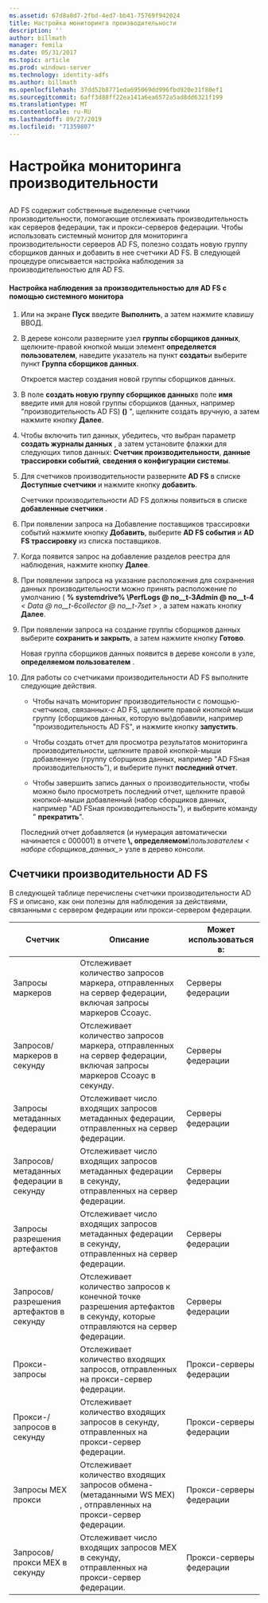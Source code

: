 ```yaml
---
ms.assetid: 67d8a8d7-2fbd-4ed7-bb41-75769f942024
title: Настройка мониторинга производительности
description: ''
author: billmath
manager: femila
ms.date: 05/31/2017
ms.topic: article
ms.prod: windows-server
ms.technology: identity-adfs
ms.author: billmath
ms.openlocfilehash: 37dd52b8771eda695069dd996fbd920e31f80ef1
ms.sourcegitcommit: 6aff3d88ff22ea141a6ea6572a5ad8dd6321f199
ms.translationtype: MT
ms.contentlocale: ru-RU
ms.lasthandoff: 09/27/2019
ms.locfileid: "71359807"
---
```

# <a name="configure-performance-monitoring"></a>Настройка мониторинга производительности
  
## <a name="bkmk_ConfigurePerfMon"></a>  
AD FS содержит собственные выделенные счетчики производительности, помогающие отслеживать производительность как серверов федерации, так и прокси-серверов федерации. Чтобы использовать системный монитор для мониторинга производительности серверов AD FS, полезно создать новую группу сборщиков данных и добавить в нее счетчики AD FS. В следующей процедуре описывается настройка наблюдения за производительностью для AD FS.  
  
#### <a name="to-configure-performance-monitoring-for-ad-fs-using-performance-monitor"></a>Настройка наблюдения за производительностью для AD FS с помощью системного монитора  
  
1. Или на экране **Пуск** введите **Выполнить**, а затем нажмите клавишу ВВОД.  
  
2. В дереве консоли разверните узел **группы сборщиков данных**, щелкните\-правой кнопкой мыши элемент **определяется пользователем**, наведите указатель на пункт **создать**и выберите пункт **Группа сборщиков данных**.  
  
   Откроется мастер создания новой группы сборщиков данных.  
  
3. В поле **создать новую группу сборщиков данных**в поле **имя** введите имя для новой группы сборщиков \(данных, например "производительность AD FS\)  **\(\)** ", щелкните создать вручную, а затем нажмите кнопку  **Далее**.  
  
4. Чтобы включить тип данных, убедитесь, что выбран параметр **создать журналы данных** , а затем установите флажки для следующих типов данных: **Счетчик производительности**, **данные трассировки событий**, **сведения о конфигурации системы**.  
  
5. Для счетчиков производительности разверните **AD FS** в списке **Доступные счетчики** и нажмите кнопку **добавить**.  
  
   Счетчики производительности AD FS должны появиться в списке **добавленные счетчики** .  
  
6. При появлении запроса на Добавление поставщиков трассировки событий нажмите кнопку **Добавить**, выберите **AD FS события** и **AD FS трассировку** из списка поставщиков.  
  
7. Когда появится запрос на добавление разделов реестра для наблюдения, нажмите кнопку **Далее**.  
  
8. При появлении запроса на указание расположения для сохранения данных производительности можно принять расположение по умолчанию \( **% systemdrive% \\PerfLogs @ no__t-3Admin @ no__t-4** _< Data @ no__t-6collector @ no__t-7set >_ , а затем нажать кнопку **Далее**.  
  
9. При появлении запроса на создание группы сборщиков данных выберите **сохранить и закрыть**, а затем нажмите кнопку **Готово**.  
  
    Новая группа сборщиков данных появится в дереве консоли в узле, **определяемом пользователем** .  
  
10. Для работы со счетчиками производительности AD FS выполните следующие действия.  
  
    -   Чтобы начать мониторинг производительности с помощью\-счетчиков, связанных\-с AD FS, щелкните правой кнопкой мыши группу \(сборщиков данных, которую вы\)добавили, например "производительность AD FS", и нажмите кнопку **запустить**.  
  
    -   Чтобы создать отчет для просмотра результатов мониторинга производительности, щелкните правой кнопкой\-мыши добавленную \(группу сборщиков данных, например "AD FSная производительность"\), и выберите пункт **последний отчет**.  
  
    -   Чтобы завершить запись данных о производительности, чтобы можно было просмотреть последний отчет, щелкните правой кнопкой\-мыши добавленный \(набор сборщиков данных, например "AD FSная производительность"\), и выберите команду " **прекратить**".  
  
    Последний отчет добавляется \(и нумерация автоматически начинается с 000001\) в отчете **\\, определяемом**<em>\\пользователем < наборе сборщиков\_данных\_></em> узле в дерево консоли.  
  
## <a name="ad-fs-performance-counters"></a>Счетчики производительности AD FS  
В следующей таблице перечислены счетчики производительности AD FS и описано, как они полезны для наблюдения за действиями, связанными с сервером федерации или прокси-сервером федерации.  
  
|Счетчик|Описание|Может использоваться в: 
|-----------|---------------|------------------- 
|Запросы маркеров|Отслеживает количество запросов маркера, отправленных на сервер федерации, включая запросы маркеров Ссоаус.|Серверы федерации 
|Запросов\/маркеров в секунду|Отслеживает количество запросов маркера, отправленных на сервер федерации, включая запросы маркеров Ссоаус в секунду.|Серверы федерации  
|Запросы метаданных федерации|Отслеживает число входящих запросов метаданных федерации, отправленных на сервер федерации.|Серверы федерации  
|Запросов\/метаданных федерации в секунду|Отслеживает число входящих запросов метаданных федерации в секунду, отправленных на сервер федерации.|Серверы федерации  
|Запросы разрешения артефактов|Отслеживает число входящих запросов метаданных федерации в секунду, отправленных на сервер федерации.|Серверы федерации  
|Запросов\/разрешения артефактов в секунду|Отслеживает количество запросов к конечной точке разрешения артефактов в секунду, которые отправляются на сервер федерации.|Серверы федерации  
|Прокси-запросы|Отслеживает количество входящих запросов, отправленных на прокси-сервер федерации.|Прокси-серверы федерации  
|Прокси-\/запросов в секунду|Отслеживает количество входящих запросов в секунду, отправленных на прокси-сервер федерации.|Прокси-серверы федерации  
|Запросы MEX прокси|Отслеживает количество входящих запросов обмена\- \(метаданными WS MEX\) , отправленных на прокси-сервер федерации.|Прокси-серверы федерации 
|Запросов\/прокси MEX в секунду|Отслеживает число входящих запросов MEX в секунду, отправленных на прокси-сервер федерации.|Прокси-серверы федерации  
  

